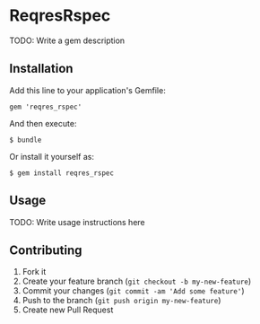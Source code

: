 # ReqresRspec

TODO: Write a gem description

## Installation

Add this line to your application's Gemfile:

    gem 'reqres_rspec'

And then execute:

    $ bundle

Or install it yourself as:

    $ gem install reqres_rspec

## Usage

TODO: Write usage instructions here

## Contributing

1. Fork it
2. Create your feature branch (`git checkout -b my-new-feature`)
3. Commit your changes (`git commit -am 'Add some feature'`)
4. Push to the branch (`git push origin my-new-feature`)
5. Create new Pull Request
